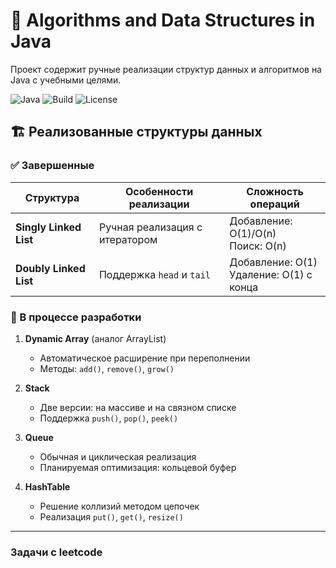 # 🚀 Algorithms and Data Structures in Java

Проект содержит ручные реализации структур данных и алгоритмов на Java с учебными целями.

![Java](https://img.shields.io/badge/Java-22%2B-blue)
![Build](https://img.shields.io/badge/Build-Passing-success)
![License](https://img.shields.io/badge/License-MIT-green)

## 🏗️ Реализованные структуры данных

### ✅ Завершенные
| Структура       | Особенности реализации                  | Сложность операций      |
|-----------------|----------------------------------------|-------------------------|
| **Singly Linked List** | Ручная реализация с итератором | Добавление: O(1)/O(n)<br>Поиск: O(n) |
| **Doubly Linked List** | Поддержка `head` и `tail` | Добавление: O(1)<br>Удаление: O(1) с конца |

### 🔧 В процессе разработки
1. **Dynamic Array** (аналог ArrayList)
    - Автоматическое расширение при переполнении
    - Методы: `add()`, `remove()`, `grow()`

2. **Stack**
    - Две версии: на массиве и на связном списке
    - Поддержка `push()`, `pop()`, `peek()`

3. **Queue**
    - Обычная и циклическая реализация
    - Планируемая оптимизация: кольцевой буфер

4. **HashTable**
    - Решение коллизий методом цепочек
    - Реализация `put()`, `get()`, `resize()`
----------------------------------------------------------------------------------
### Задачи с leetcode
